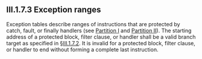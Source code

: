 ## III.1.7.3 Exception ranges

Exception tables describe ranges of instructions that are protected by catch, fault, or finally handlers (see [Partition I](#todo-missing-hyperlink) and [Partition II](#todo-missing-hyperlink)). The starting address of a protected block, filter clause, or handler shall be a valid branch target as specified in §[III.1.7.2](#todo-missing-hyperlink). It is invalid for a protected block, filter clause, or handler to end without forming a complete last instruction.
